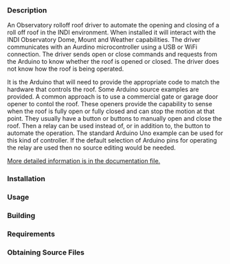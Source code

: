 ### Description

An Observatory rolloff roof driver to automate the opening and closing of a roll off roof in the INDI environment. When installed it will interact with the INDI Observatory Dome, Mount and Weather capabilities. The driver communicates with an Aurdino microcontroller using a USB or WiFi connection. The driver sends open or close commands and requests from the Arduino to know whether the roof is opened or closed. The driver does not know how the roof is being operated.

It is the Arduino that will need to provide the appropriate code to match the hardware that controls the roof. Some Arduino source examples are provided. A common approach is to use a commercial gate or garage door opener to contol the roof. These openers provide the capability to sense when the roof is fully open or fully closed and can stop the motion at that point. They usually have a button or buttons to manually open and close the roof. Then a relay can be used instead of, or in addition to, the button to automate the operation. The standard Arduino Uno example can be used for this kind of controller. If the default selection of Arduino pins for operating the relay are used then no source editing would be needed.

[More detailed information is in the documentation file.](doc/rolloffino.md)

### Installation




### Usage

### Building

### Requirements

### Obtaining Source Files

